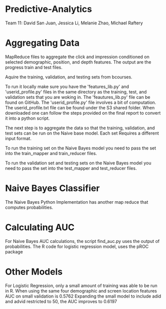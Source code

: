 Predictive-Analytics
====================

Team 11: David San Juan, Jessica Li, Melanie Zhao, Michael Raftery

# Aggregating Data
MapReduce files to aggregate the click and impression conditioned on selected demographic, position, and depth features.
The output are the progress train and test files.

Aquire the training, validation, and testing sets from bcourses.

To run it locally make sure you have the 'features_lib.py' and 'userid_profile.py' files in the same directory as the training, test, and validation sets that you are woking in. The 'feautures_lib.py' file can be found on GitHub. The 'userid_profile.py' file involves a bit of computation. The userid_profile.txt file can be found under the S3 shared folder. When downloaded one can follow the steps provided on the final report to convert it into a python script. 

The next step is to aggregate the data so that the training, validation, and test sets can be run on the Naive base model. Each set Requires a different input format.

To run the training set on the Naive Bayes model you need to pass the set into the train_mapper and train_reducer files.

To run the validation set and testing sets on the Naive Bayes model you need to pass the set into the test_mapper and test_reducer files.


# Naive Bayes Classifier
The Naive Bayes Python Implementation has another map reduce that computes probabilities.

# Calculating AUC
For Naive Bayes AUC calculations, the script find_auc.py uses the output of probabilities.
The R code for logistic regression model, uses the pROC package

# Other Models
For Logistic Regression, only a small amount of training was able to be run in R.
When using the same four demographic and screen location features AUC on small validation is 0.5762
Expanding the small model to include adid and advid restricted to 50, the AUC improves to 0.6197
